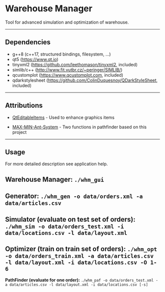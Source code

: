 # Warehouse Manager

Tool for advanced simulation and optimization of warehouse.

---

## Dependencies

 * g++8                (c++17, structured bindings, filesystem, ...)
 * qt5                 (https://www.qt.io)
 * tinyxml2            (https://github.com/leethomason/tinyxml2, included)
 * simlib/c++          (http://www.fit.vutbr.cz/~peringer/SIMLIB/)
 * qcustomplot         (https://www.qcustomplot.com, included)
 * qdarkstylesheet     (https://github.com/ColinDuquesnoy/QDarkStyleSheet, included)

---

## Attributions

 * [QtEditableItems](https://github.com/fadyosman/QtEditableItems) - Used to enhance graphics items
 - [MAX-MIN-Ant-System](https://github.com/RSkinderowicz/MAX-MIN-Ant-System) - Two functions in pathfinder based on this project

---

## Usage

For more detailed description see application help.

**Warehouse Manager:**
  `./whm_gui`
---
**Generator:**
  `./whm_gen -o data/orders.xml -a data/articles.csv`
---
**Simulator (evaluate on test set of orders):**
  `./whm_sim -o data/orders_test.xml -i data/locations.csv -l data/layout.xml`
---
**Optimizer (train on train set of orders):**
  `./whm_opt -o data/orders_train.xml -a data/articles.csv -l data/layout.xml -i data/locations.csv -O 1-6`
---
**PathFinder (evaluate for one order):**
  `./whm_paf -o data/orders_test.xml -a data/articles.csv -l data/layout.xml -i data/locations.csv [-s]`

